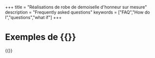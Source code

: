 +++
title = "Réalisations de robe de demoiselle d'honneur sur mesure"
description = "Frequently asked questions"
keywords = ["FAQ","How do I","questions","what if"]
+++

Exemples de {{<param title>}}
===

{{<contact>}}
